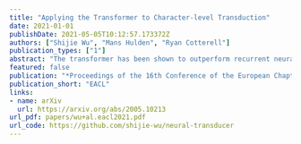 ```yaml
---
title: "Applying the Transformer to Character-level Transduction"
date: 2021-01-01
publishDate: 2021-05-05T10:12:57.173372Z
authors: ["Shijie Wu", "Mans Hulden", "Ryan Cotterell"]
publication_types: ["1"]
abstract: "The transformer has been shown to outperform recurrent neural network-based sequence-to-sequence models in various word-level NLP tasks. The model offers other benefits as well: It trains faster and has fewer parameters. Yet for character-level transduction tasks, eg morphological inflection generation and historical text normalization, few shows success on outperforming recurrent models with the transformer. In an empirical study, we uncover that, in contrast to recurrent sequence-to-sequence models, the batch size plays a crucial role in the performance of the transformer on character-level tasks, and we show that with a large enough batch size, the transformer does indeed outperform recurrent models. We also introduce a simple technique to handle feature-guided character-level transduction that further improves performance. With these insights, we achieve state-of-the-art performance on morphological inflection and historical text normalization. We also show that the transformer outperforms a strong baseline on two other character-level transduction tasks: grapheme-to-phoneme conversion and transliteration."
featured: false
publication: "*Proceedings of the 16th Conference of the European Chapter of the Association for Computational Linguistics*"
publication_short: "EACL"
links:
- name: arXiv
  url: https://arxiv.org/abs/2005.10213
url_pdf: papers/wu+al.eacl2021.pdf
url_code: https://github.com/shijie-wu/neural-transducer
---
```


